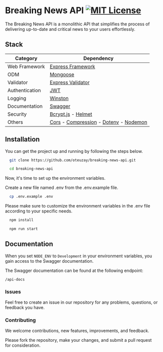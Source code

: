 # Breaking News API [![MIT License](https://img.shields.io/badge/License-MIT-green.svg)](https://github.com/oteuzay/breaking-news-api/blob/main/LICENSE)

The Breaking News API is a monolithic API that simplifies the process of delivering up-to-date and critical news to your users effortlessly.

## Stack

| Category       | Dependency                                                                                                                                                                                        |
| -------------- | ------------------------------------------------------------------------------------------------------------------------------------------------------------------------------------------------- |
| Web Framework  | [Express Framework](https://expressjs.com/)                                                                                                                                                       |
| ODM            | [Mongoose](https://mongoosejs.com/)                                                                                                                                                               |
| Validator      | [Express Validator](https://express-validator.github.io/docs)                                                                                                                                     |
| Authentication | [JWT](https://www.npmjs.com/package/jsonwebtoken)                                                                                                                                                 |
| Logging        | [Winston](https://github.com/winstonjs/winston)                                                                                                                                                   |
| Documentation  | [Swagger](https://swagger.io/)                                                                                                                                                                    |
| Security       | [Bcrypt.js](https://www.npmjs.com/package/bcryptjs) - [Helmet](https://helmetjs.github.io/)                                                                                                       |
| Others         | [Cors](https://www.npmjs.com/package/cors) - [Compression](https://www.npmjs.com/package/compression) - [Dotenv](https://github.com/motdotla/dotenv) - [Nodemon](https://github.com/remy/nodemon) |

## Installation

You can get the project up and running by following the steps below.

```sh
  git clone https://github.com/oteuzay/breaking-news-api.git
```

```sh
  cd breaking-news-api
```

Now, it's time to set up the environment variables.

Create a new file named .env from the .env.example file.

```sh
  cp .env.example .env
```

Please make sure to customize the environment variables in the .env file according to your specific needs.

```bash
  npm install
```

```bash
  npm run start
```

## Documentation

When you set `NODE_ENV` to `Development` in your environment variables, you gain access to the Swagger documentation.

The Swagger documentation can be found at the following endpoint:

`/api-docs`

### Issues

Feel free to create an issue in our repository for any problems, questions, or feedback you have.

### Contributing

We welcome contributions, new features, improvements, and feedback.

Please fork the repository, make your changes, and submit a pull request for consideration.
